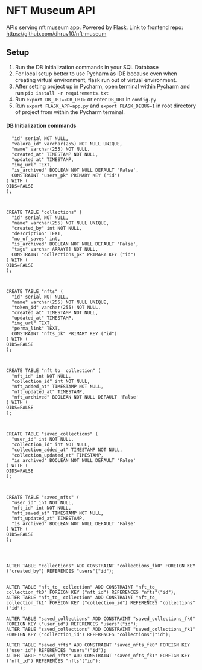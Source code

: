 # NFT Museum API
APIs serving nft museum app. Powered by Flask. Link to frontend repo: https://github.com/dhruv10/nft-museum


## Setup
1. Run the DB Initialization commands in your SQL Database
2. For local setup better to use Pycharm as IDE because even when creating virtual environment, flask run out of virtual environment.
3. After setting project up in Pycharm, open terminal within Pycharm and run `pip install -r requirements.txt`
4. Run `export DB_URI=<DB_URI>` or enter `DB_URI` in `config.py`
5. Run `export FLASK_APP=app.py` and `export FLASK_DEBUG=1` in root directory of project from within the Pycharm terminal.

#### DB Initialization commands

  ```CREATE TABLE "users" (
	"id" serial NOT NULL,
	"valora_id" varchar(255) NOT NULL UNIQUE,
	"name" varchar(255) NOT NULL,
	"created_at" TIMESTAMP NOT NULL,
	"updated_at" TIMESTAMP,
	"img_url" TEXT,
	"is_archived" BOOLEAN NOT NULL DEFAULT 'False',
	CONSTRAINT "users_pk" PRIMARY KEY ("id")
) WITH (
  OIDS=FALSE
);



CREATE TABLE "collections" (
	"id" serial NOT NULL,
	"name" varchar(255) NOT NULL UNIQUE,
	"created_by" int NOT NULL,
	"description" TEXT,
	"no_of_saves" int,
	"is_archived" BOOLEAN NOT NULL DEFAULT 'False',
	"tags" varchar ARRAY[] NOT NULL,
	CONSTRAINT "collections_pk" PRIMARY KEY ("id")
) WITH (
  OIDS=FALSE
);



CREATE TABLE "nfts" (
	"id" serial NOT NULL,
	"name" varchar(255) NOT NULL UNIQUE,
	"token_id" varchar(255) NOT NULL,
	"created_at" TIMESTAMP NOT NULL,
	"updated_at" TIMESTAMP,
	"img_url" TEXT,
	"perma_link" TEXT,
	CONSTRAINT "nfts_pk" PRIMARY KEY ("id")
) WITH (
  OIDS=FALSE
);



CREATE TABLE "nft_to_ collection" (
	"nft_id" int NOT NULL,
	"collection_id" int NOT NULL,
	"nft_added_at" TIMESTAMP NOT NULL,
	"nft_updated_at" TIMESTAMP,
	"nft_archived" BOOLEAN NOT NULL DEFAULT 'False'
) WITH (
  OIDS=FALSE
);



CREATE TABLE "saved_collections" (
	"user_id" int NOT NULL,
	"collection_id" int NOT NULL,
	"collection_added_at" TIMESTAMP NOT NULL,
	"collection_updated_at" TIMESTAMP,
	"is_archived" BOOLEAN NOT NULL DEFAULT 'False'
) WITH (
  OIDS=FALSE
);



CREATE TABLE "saved_nfts" (
	"user_id" int NOT NULL,
	"nft_id" int NOT NULL,
	"nft_saved_at" TIMESTAMP NOT NULL,
	"nft_updated_at" TIMESTAMP,
	"is_archived" BOOLEAN NOT NULL DEFAULT 'False'
) WITH (
  OIDS=FALSE
);




ALTER TABLE "collections" ADD CONSTRAINT "collections_fk0" FOREIGN KEY ("created_by") REFERENCES "users"("id");


ALTER TABLE "nft_to_ collection" ADD CONSTRAINT "nft_to_ collection_fk0" FOREIGN KEY ("nft_id") REFERENCES "nfts"("id");
ALTER TABLE "nft_to_ collection" ADD CONSTRAINT "nft_to_ collection_fk1" FOREIGN KEY ("collection_id") REFERENCES "collections"("id");

ALTER TABLE "saved_collections" ADD CONSTRAINT "saved_collections_fk0" FOREIGN KEY ("user_id") REFERENCES "users"("id");
ALTER TABLE "saved_collections" ADD CONSTRAINT "saved_collections_fk1" FOREIGN KEY ("collection_id") REFERENCES "collections"("id");

ALTER TABLE "saved_nfts" ADD CONSTRAINT "saved_nfts_fk0" FOREIGN KEY ("user_id") REFERENCES "users"("id");
ALTER TABLE "saved_nfts" ADD CONSTRAINT "saved_nfts_fk1" FOREIGN KEY ("nft_id") REFERENCES "nfts"("id");
```